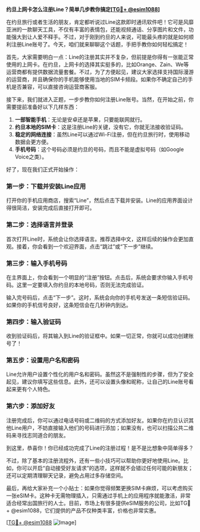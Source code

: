 **约旦上网卡怎么注册Line？简单几步教你搞定[[TG💪+ @esim1088](https://t.me/s/esim1088)]**

在约旦旅行或者生活的朋友，肯定都听说过Line这款即时通讯软件吧！它可是风靡亚洲的一款聊天工具，不仅有丰富的表情包，还能视频通话、分享图片和文件，功能强大到让人爱不释手。不过，对于刚到约旦的人来说，可能最头疼的就是如何顺利注册Line账号了。今天，咱们就来聊聊这个话题，手把手教你如何轻松搞定！

首先，大家需要明白一点：Line的注册其实并不复杂，但前提是你得有一张能正常使用的上网卡。在约旦，上网卡的选择其实挺多的，比如Orange、Zain、We等运营商都有提供数据流量套餐。不过，为了方便起见，建议大家选择支持国际漫游的运营商，并且确保你的手机能够使用当地的SIM卡频段。如果你不确定自己的手机是否兼容，可以直接咨询运营商客服。

接下来，我们就进入正题，一步步教你如何注册Line账号。当然，在开始之前，你需要提前准备好以下几样东西：

1. **一部智能手机**：无论是安卓还是苹果，只要能联网就行。
2. **约旦本地的SIM卡**：这是注册Line的关键，没有它，你就无法接收验证码。
3. **稳定的网络连接**：虽然Line可以通过Wi-Fi注册，但在约旦旅行时，使用移动数据会更方便。
4. **手机号码**：这个号码必须是约旦的号码，而且不能是虚拟号码（如Google Voice之类）。

好了，现在我们正式开始操作：

### 第一步：下载并安装Line应用

打开你的手机应用商店，搜索“Line”，然后点击下载并安装。Line的应用界面设计得很简洁，安装完成后直接打开即可。

### 第二步：选择语言并登录

首次打开Line时，系统会让你选择语言。推荐选择中文，这样后续的操作会更加直观。接着，你会看到一个欢迎界面，点击“跳过”或“下一步”继续。

### 第三步：输入手机号码

在主界面上，你会看到一个明显的“注册”按钮。点击后，系统会要求你输入手机号码。这里一定要填入你约旦的本地号码，否则无法完成验证。

输入完号码后，点击“下一步”。这时，系统会向你的手机号发送一条短信验证码。如果你的手机信号良好，这条短信会在几秒钟内到达。

### 第四步：输入验证码

收到验证码后，将其输入到Line的验证框中。如果一切正常，你就可以成功创建账号了！

### 第五步：设置用户名和密码

Line允许用户设置个性化的用户名和密码。虽然这不是强制性的步骤，但为了安全起见，建议你填写这些信息。此外，还可以设置头像和昵称，让自己的Line账号看起来更有个人特色。

### 第六步：添加好友

注册完成后，你可以通过电话号码或二维码的方式添加好友。如果你在约旦认识其他Line用户，不妨直接输入他们的号码进行添加；如果没有，也可以扫描公共二维码来寻找志同道合的朋友。

到这里，恭喜你！你已经成功完成了Line的注册过程！是不是比想象中简单得多？

不过，除了基本的注册流程外，还有一些小技巧可以帮助你更好地使用Line。比如，你可以开启“自动接受好友请求”的选项，这样就不会错过任何可能的新朋友；还可以定期清理聊天记录，避免占用过多存储空间。

最后，再给大家补充一个小贴士：如果你觉得频繁更换SIM卡麻烦，可以考虑购买一张eSIM卡。这种卡无需物理插入，只需通过手机上的应用程序就能激活，非常适合经常出国旅行的人士。目前，市场上有很多提供eSIM服务的公司，比如TG💪+ @esim1088，它们提供的产品不仅种类丰富，价格也非常实惠。

[[TG💪+ @esim1088](https://t.me/s/esim1088) ![Image](https://i.postimg.cc/4NQfJmqS/Snipaste-2025-05-13-00-14-12.png)]